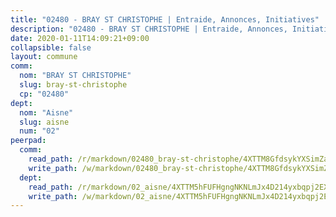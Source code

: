 ```yaml
---
title: "02480 - BRAY ST CHRISTOPHE | Entraide, Annonces, Initiatives"
description: "02480 - BRAY ST CHRISTOPHE | Entraide, Annonces, Initiatives"
date: 2020-01-11T14:09:21+09:00
collapsible: false
layout: commune
comm:
  nom: "BRAY ST CHRISTOPHE"
  slug: bray-st-christophe
  cp: "02480"
dept:
  nom: "Aisne"
  slug: aisne
  num: "02"
peerpad:
  comm:
    read_path: /r/markdown/02480_bray-st-christophe/4XTTM8GfdsykYXSimZaThJfJNn77XkqVb1heigntQ7WfhJ5dk
    write_path: /w/markdown/02480_bray-st-christophe/4XTTM8GfdsykYXSimZaThJfJNn77XkqVb1heigntQ7WfhJ5dk-K3TgU1JQUsj36fNJvsgzxoRCYvJ4zYwQrgmXGP7aV1FzR3UmuE8KHKuw9oC7qBEsmdy5ToQZ8vCkAUwvxTGiZYTjy85L8p46BqcwZKmGtZDiVn6FC9JSN6aSSJcMzv71tJoRNMzA
  dept:
    read_path: /r/markdown/02_aisne/4XTTM5hFUFHgngNKNLmJx4D214yxbqpj2EXK5CBjZ5LZF3zAf
    write_path: /w/markdown/02_aisne/4XTTM5hFUFHgngNKNLmJx4D214yxbqpj2EXK5CBjZ5LZF3zAf-K3TgUfAP6D753WPagZBnpcFgyCUpnZXNhrQsKU6J8qon6wxmFCHD5kB3GMzCYyJmAGHN58p9qgKDhnEgSAuHEK3wjVXSJoUkHyn6Vb7T2aNZ2y6ez5BMkQCEQxoUkfyK9J3TXU3M
---
```


